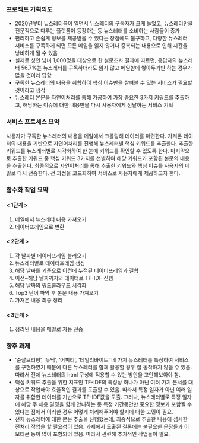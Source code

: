 ### 프로젝트 기획의도
 - 2020년부터 뉴스레터붐이 일면서 뉴스레터의 구독자가 크게 늘었고, 뉴스레터만을 전문적으로 다루는 플랫폼이 등장하는 등 뉴스레터를 소비하는 사람들이 증가
 - 편리하고 손쉽게 정보를 제공받을 수 있다는 장점에도 불구하고, 다양한 뉴스레터 서비스를 구독하게 되면 모든 메일을 읽지 않거나 중복되는 내용으로 인해 시간을 낭비하게 될 수 있음
 - 실제로 성인 남녀 1,000명을 대상으로 한 설문조사 결과에 따르면, 응답자의 뉴스레터 56.7%는 뉴스레터를 구독하더라도 읽지 않고 메일함에 쌓아두기만 하는 경우가 많을 것이라 답함
 - 구독한 뉴스레터의 내용을 취합하여 핵심 이슈만을 살펴볼 수 있는 서비스가 필요할 것이라고 생각
 - 뉴스레터 본문을 자연어처리를 통해 가공하여 가장 중요한 3가지 키워드를 추출하고, 해당하는 이슈에 대한 내용만을 다시 사용자에게 전달하는 서비스 기획
 
### 서비스 프로세스 요약

 사용자가 구독한 뉴스레터의 내용을 메일에서 크롤링해 데이터를 마련한다. 가져온 데이터의 내용을 기반으로 자연어처리를 진행해 뉴스레터별 핵심 키워드를 추출한다. 추출한 키워드를 뉴스레터별로 시각화하여 한 눈에 키워드를 확인할 수 있도록 한다. 마지막으로 추출한 키워드 중 핵심 키워드 3가지를 선별하여 해당 키워드가 포함된 본문의 내용을 추출한다. 최종적으로 자연어처리를 통해 추출한 키워드와 핵심 이슈를 사용자의 메일로 다시 전송한다. 전 과정을 코드화하여 서비스로 사용자에게 제공하고자 한다.
 
### 함수화 작업 요약

#### < 1단계 >
1. 메일에서 뉴스레터 내용 가져오기
2. 데이터프레임으로 변환

#### < 2단계 >
1. 각 날짜별 데이터프레임 불러오기
2. 뉴스레터별로 데이터프레임 생성
3. 해당 날짜를 기준으로 이전에 누적된 데이터프레임과 결합
4. 이전~해당 날짜까지의 데이터로 TF-IDF 진행
5. 해당 날짜의 워드클라우드 시각화
6. Top3 단어 파악 후 본문 내용 가져오기
7. 가져온 내용 최종 정리

#### < 3단계 >
1. 정리된 내용을 메일로 자동 전송
 
### 향후 과제
 - ‘순살브리핑’, ‘뉴닉’, ‘어피티’, ‘데일리바이트’ 네 가지 뉴스레터를 특정하여 서비스를 구현하였기 때문에 다른 뉴스레터를 함께 활용할 경우 잘 동작하지 않을 수 있음. 따라서 전체 뉴스레터의 html 구성에 적용할 수 있는 방안을 고안해보아야 함.
 - 핵심 키워드 추출을 위한 지표인 TF-IDF의 특성상 하나가 아닌 여러 가지 문서를 대상으로 작업해야 효율적인 결과를 도출할 수 있음. 따라서 특정 일자가 아닌 여러 일자를 취합한 데이터를 기반으로 TF-IDF값을 도출. 그러나, 뉴스레터별로 특정 일자에 해당 주 채용 일정을 함께 안내하는 등 특정 기간동안만 중요한 정보가 포함될 수 있다는 점에서 이러한 경우 어떻게 처리해주어야 할지에 대한 고민이 필요.
 - 전체 뉴스레터에 대한 본문 추출을 진행했는데, 최종적으로 추출한 내용에 섬세한 전처리 작업을 할 필요성이 있음. 과제에서 도출된 결론에는 불필요한 문장들과 이모티콘 등이 많이 포함되어 있음. 따라서 관련해 추가적인 작업들이 필요.
